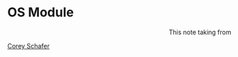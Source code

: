 # OS Module  
<p align="right">This note taking from </p><a href="https://youtu.be/tJxcKyFMTGo">Corey Schafer</a>  


